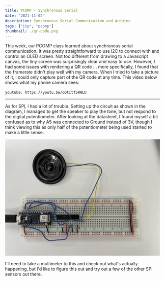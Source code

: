 ```yaml
---
title: PCOMP - Synchronous Serial
date: "2021-11-02"
description: Synchronous Serial Communication and Arduino
tags: ["itp", "pcomp"]
thumbnail: ./qr-code.png
---
```

This week, our PCOMP class learned about synchronous serial communication.
It was pretty straightforward to use I2C to connect with and control an OLED
screen. Not too different from drawing to a Javascript canvas, the tiny screen was
surprisingly clear and easy to use. However, I had some issues with rendering a
QR code ... more specifically, I found that the framerate didn't play well with my
camera. When I tried to take a picture of it, I could only capture part of the QR
code at any time. This video below shows what my phone camera sees:

`youtube: https://youtu.be/oQtItf5R9LU`


---

As for SPI, I had a lot of trouble. Setting up the circuit as shown in the
diagram, I managed to get the speaker to play the tone, but not respond to the
digital potentiometer. After looking at the datasheet, I found myself a bit confused
as to why A5 was connected to Ground instead of 3V, though I think viewing this as only
half of the potentiometer being used started to make a little sense.

![SPI digital pot breadboard layout](./spi-digital-pot.jpeg)

I'll need to take a multimeter to this and check out what's actually happening, but
I'd like to figure this out and try out a few of the other SPI sensors out there.
